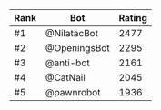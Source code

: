 Rank|Bot|Rating
---|---|---
#1|@NilatacBot|2477
#2|@OpeningsBot|2295
#3|@anti-bot|2161
#4|@CatNail|2045
#5|@pawnrobot|1936
